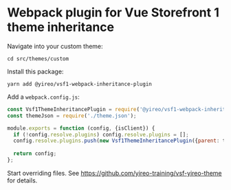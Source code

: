 # Webpack plugin for Vue Storefront 1 theme inheritance
Navigate into your custom theme:

    cd src/themes/custom

Install this package:

    yarn add @yireo/vsf1-webpack-inheritance-plugin

Add a `webpack.config.js`:
```js
const Vsf1ThemeInheritancePlugin = require('@yireo/vsf1-webpack-inheritance-plugin');
const themeJson = require('./theme.json');

module.exports = function (config, {isClient}) {
  if (!config.resolve.plugins) config.resolve.plugins = [];
  config.resolve.plugins.push(new Vsf1ThemeInheritancePlugin({parent: themeJson.parent}));
  
  return config;
};
```

Start overriding files. See https://github.com/yireo-training/vsf-yireo-theme for details.
